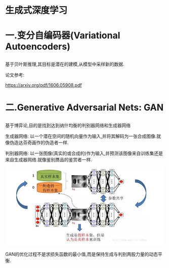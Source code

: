 生成式深度学习
=========
# 一.变分自编码器(Variational Autoencoders) <p>
基于贝叶斯推理,其目标是潜在的建模,从模型中采样新的数据.<p>

论文参考: <p>

https://arxiv.org/pdf/1606.05908.pdf

# 二.Generative Adversarial Nets: GAN <p>
基于博弈论,目的是找到达到纳什均衡的判别器网络和生成器网络 <p>

生成器网络: 以一个潜在空间的随机向量作为输入,并将其解码为一张合成图像.就像伪造达芬奇画作的伪造者一样. <p>

判别器网络: 以一张图像(真实的或合成的)作为输入,并预测该图像来自训练集还是来自生成器网络.就像鉴别赝品的鉴赏者一样. <p>

![image](https://github.com/MA-JIE/pytorch-deep-learning/blob/master/%E7%94%9F%E6%88%90%E5%BC%8F%E6%B7%B1%E5%BA%A6%E5%AD%A6%E4%B9%A0GAN/images/GAN.png)

  GAN的优化过程不是求损失函数的最小值,而是保持生成与判别两股力量的动态平衡. <p>
